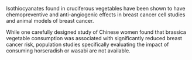 

Isothiocyanates found in cruciferous vegetables have been shown to have chemopreventive and anti-angiogenic effects in breast cancer cell studies and animal models of breast cancer.

While one carefully designed study of Chinese women found that brassica vegetable consumption was associated with significantly reduced breast cancer risk, population studies specifically evaluating the impact of consuming horseradish or wasabi are not available.

